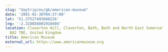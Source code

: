 ```yaml
---
slug: "daytrip/eu/gb/american-museum"
date: '2001-01-30T04:37:00'
lat: '51.37527493660226'
lng: '-2.310856801910404'
location: Claverton Hill, Claverton, Bath, Bath and North East Somerset, West of
  BA2 7BE, United Kingdom
title: American Museum
external_url: https://www.americanmuseum.org
---
```



